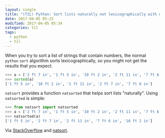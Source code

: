 ```yaml
---
layout: single
title: "(TIL) Python: Sort lists naturally not lexicographically with natsort"
date: 2017-04-05 05:23
modified: 2017-04-05 05:34
categories: til
tags:
  - python
  - til
---
```


When you try to sort a list of strings that contain numbers, the normal `python` `sort`
algorithm sorts lexicographically, so you might not get the results that you expect.

```python
>>> a = ['2 ft 7 in', '1 ft 5 in', '10 ft 2 in', '2 ft 11 in', '7 ft 6 in']
>>> sorted(a)
['1 ft 5 in', '10 ft 2 in', '2 ft 11 in', '2 ft 7 in', '7 ft 6 in']
```

`natsort` provides a function `natsorted` that helps sort lists "naturally".
Using `natsorted` is simple:

```python
>>> from natsort import natsorted
>>> a = ['2 ft 7 in', '1 ft 5 in', '10 ft 2 in', '2 ft 11 in', '7 ft 6 in']
>>> natsorted(a)
['1 ft 5 in', '2 ft 7 in', '2 ft 11 in', '7 ft 6 in', '10 ft 2 in']
```

Via [StackOverflow](http://stackoverflow.com/a/18415320) and [natsort](https://github.com/SethMMorton/natsort).
